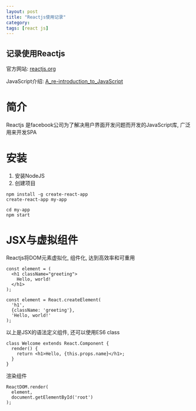 ```yaml
---
layout: post
title: "Reactjs使用记录"
category: 
tags: [react js]
---
```


## 记录使用Reactjs
官方网站: [reactjs.org](https://reactjs.org/)

JavaScript介绍: [A_re-introduction_to_JavaScript](https://developer.mozilla.org/en-US/docs/Web/JavaScript/A_re-introduction_to_JavaScript)

# 简介
Reactjs 是facebook公司为了解决用户界面开发问题而开发的JavaScript库, 广泛用来开发SPA

# 安装
1.   安装NodeJS
2.   创建项目

    npm install -g create-react-app
    create-react-app my-app
    
    cd my-app
	npm start

# JSX与虚拟组件 

Reactjs将DOM元素虚拟化, 组件化, 达到高效率和可重用

	const element = (
	  <h1 className="greeting">
	    Hello, world!
	  </h1>
	);

	const element = React.createElement(
	  'h1',
	  {className: 'greeting'},
	  'Hello, world!'
	);

以上是JSX的语法定义组件, 还可以使用ES6 class

	class Welcome extends React.Component {
	  render() {
	    return <h1>Hello, {this.props.name}</h1>;
	  }
	}

渲染组件

	ReactDOM.render(
	  element,
	  document.getElementById('root')
	);